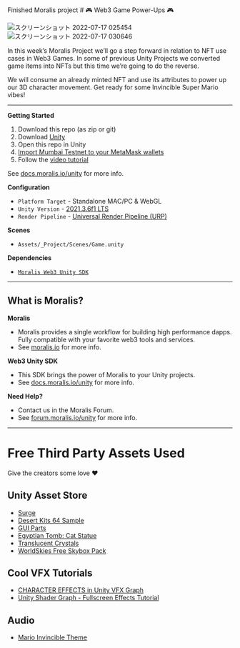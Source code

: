 Finished Moralis project # 🎮 Web3 Game Power-Ups 🎮

![スクリーンショット 2022-07-17 025454](https://user-images.githubusercontent.com/47092186/179374368-70cbe8c2-41fc-4a12-a3f9-00c84ba02085.png)
![スクリーンショット 2022-07-17 030646](https://user-images.githubusercontent.com/47092186/179374370-1c69466d-4811-4faf-8f3c-8f98c5ded2fa.png)


In this week’s Moralis Project we’ll go a step forward in relation to NFT use cases in Web3 Games. In some of previous Unity Projects we converted game items into NFTs but this time we’re going to do the reverse.

We will consume an already minted NFT and use its attributes to power up our 3D character movement. Get ready for some Invincible Super Mario vibes!

---  

**Getting Started**
1. Download this repo (as zip or git)
2. Download [Unity](https://unity3d.com/unity/qa/lts-releases?version=2021.3)
3. Open this repo in Unity
4. [Import Mumbai Testnet to your MetaMask wallets](https://moralis.io/mumbai-testnet-faucet-how-to-get-free-testnet-matic-tokens/)
5. Follow the [video tutorial](https://youtu.be/OQrEqICa6mw)

See [docs.moralis.io/unity](https://docs.moralis.io/unity) for more info.

**Configuration**
* `Platform Target` - Standalone MAC/PC & WebGL
* `Unity Version` - [2021.3.6f1 LTS](https://unity3d.com/unity/qa/lts-releases?version=2021.3)
* `Render Pipeline` - [Universal Render Pipeline (URP)](https://docs.unity3d.com/Packages/com.unity.render-pipelines.universal@13.1/manual/index.html)

**Scenes**
* `Assets/_Project/Scenes/Game.unity`

**Dependencies**
* [`Moralis Web3 Unity SDK`](https://github.com/MoralisWeb3/web3-unity-sdk)

----

## What is Moralis?

**Moralis**

* Moralis provides a single workflow for building high performance dapps. Fully compatible with your favorite web3 tools and services. 
* See [moralis.io](https://moralis.io) for more info.

**Web3 Unity SDK**

* This SDK brings the power of Moralis to your Unity projects. 
* See [docs.moralis.io/unity](https://docs.moralis.io/unity) for more info.

**Need Help?**

* Contact us in the Moralis Forum. 
* See [forum.moralis.io/unity](https://forum.moralis.io/unity) for more info.

----

# Free Third Party Assets Used
Give the creators some love ❤️

## Unity Asset Store

* [Surge](https://assetstore.unity.com/packages/tools/utilities/surge-107312)
* [Desert Kits 64 Sample](https://assetstore.unity.com/packages/3d/environments/landscapes/desert-kits-64-sample-86482)
* [GUI Parts](https://assetstore.unity.com/packages/2d/gui/icons/gui-parts-159068)
* [Egyptian Tomb: Cat Statue](https://assetstore.unity.com/packages/3d/environments/historic/egyptian-tomb-cat-statue-119784)
* [Translucent Crystals](https://assetstore.unity.com/packages/3d/environments/fantasy/translucent-crystals-106274)
* [WorldSkies Free Skybox Pack](https://assetstore.unity.com/packages/2d/textures-materials/sky/worldskies-free-skybox-pack-86517)

## Cool VFX Tutorials

* [CHARACTER EFFECTS in Unity VFX Graph](https://www.youtube.com/watch?v=ePbeaYuMNK4&t=1s)
* [Unity Shader Graph - Fullscreen Effects Tutorial](https://www.youtube.com/watch?v=mCpRxFP2J1c)

## Audio

* [Mario Invincible Theme](https://www.youtube.com/watch?v=0OZE4Ha1gFA)


